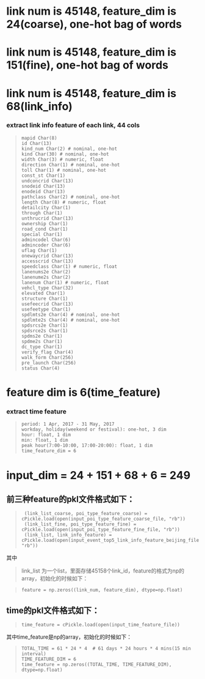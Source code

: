 # link num is 45148, feature_dim is 24(coarse), one-hot bag of words

# link num is 45148, feature_dim is 151(fine), one-hot bag of words

# link num is 45148, feature_dim is 68(link_info)
### extract link info feature of each link, 44 cols ###

>     mapid Char(8)
>     id Char(13)
>     kind_num Char(2) # nominal, one-hot
>     kind Char(30) # nominal, one-hot
>     width Char(3) # numeric, float
>     direction Char(1) # nominal, one-hot
>     toll Char(1) # nominal, one-hot
>     const_st Char(1)
>     undconcrid Char(13)
>     snodeid Char(13)
>     enodeid Char(13)
>     pathclass Char(2) # nominal, one-hot
>     length Char(8) # numeric, float
>     detailcity Char(1)
>     through Char(1)
>     unthrucrid Char(13)
>     ownership Char(1)
>     road_cond Char(1)
>     special Char(1)
>     admincodel Char(6)
>     admincoder Char(6)
>     uflag Char(1)
>     onewaycrid Char(13)
>     accesscrid Char(13)
>     speedclass Char(1) # numeric, float
>     lanenums2e Char(2) 
>     lanenume2s Char(2) 
>     lanenum Char(1) # numeric, float
>     vehcl_type Char(32)
>     elevated Char(1)
>     structure Char(1)
>     usefeecrid Char(13)
>     usefeetype Char(1)
>     spdlmts2e Char(4) # nominal, one-hot
>     spdlmte2s Char(4) # nominal, one-hot
>     spdsrcs2e Char(1)
>     spdsrce2s Char(1)
>     spdms2e Char(1)
>     spdme2s Char(1)
>     dc_type Char(1)
>     verify_flag Char(4)
>     walk_form Char(256)
>     pre_launch Char(256)
>     status Char(4)

# feature dim is 6(time_feature)
### extract time feature ###

>     period: 1 Apr, 2017 - 31 May, 2017
>     workday, holiday(weekend or festival): one-hot, 3 dim
>     hour: float, 1 dim
>     min: float, 1 dim
>     peak hour(7:00-10:00, 17:00-20:00): float, 1 dim
>     time_feature_dim = 6
 
# input_dim = 24 + 151 + 68 + 6 = 249

## 前三种feature的pkl文件格式如下：

>      (link_list_coarse, poi_type_feature_coarse) = cPickle.load(open(input_poi_type_feature_coarse_file, "rb"))
>      (link_list_fine, poi_type_feature_fine) = cPickle.load(open(input_poi_type_feature_fine_file, "rb"))
>      (link_list, link_info_feature) = cPickle.load(open(input_event_top5_link_info_feature_beijing_file, "rb"))
其中
> link_list
为一个list，里面存储45158个link_id，feature的格式为np的array，初始化的时候如下：

>     feature = np.zeros((link_num, feature_dim), dtype=np.float)

## time的pkl文件格式如下：
>     time_feature = cPickle.load(open(input_time_feature_file))

其中time_feature是np的array，初始化的时候如下：

>     TOTAL_TIME = 61 * 24 * 4  # 61 days * 24 hours * 4 mins(15 min interval)
>     TIME_FEATURE_DIM = 6
>     time_feature = np.zeros((TOTAL_TIME, TIME_FEATURE_DIM), dtype=np.float)